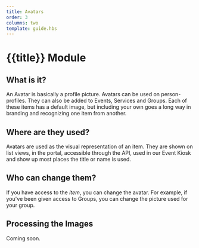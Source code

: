 ```yaml
---
title: Avatars
order: 3
columns: two
template: guide.hbs
---
```


# {{title}} Module   
  
## What is it?  
An Avatar is basically a profile picture. Avatars can be used on person-profiles. They can also be added to Events, Services and Groups. Each of these items has a default image, but including your own goes a long way in branding and recognizing one item from another.  

## Where are they used?  
Avatars are used as the visual representation of an item. They are shown on list views, in the portal, accessible through the API, used in our Event Kiosk and show up most places the title or name is used.

## Who can change them?  
If you have access to the *item*, you can change the avatar. For example, if you've been given access to Groups, you can change the picture used for your group. 

## Processing the Images  
Coming soon.  
